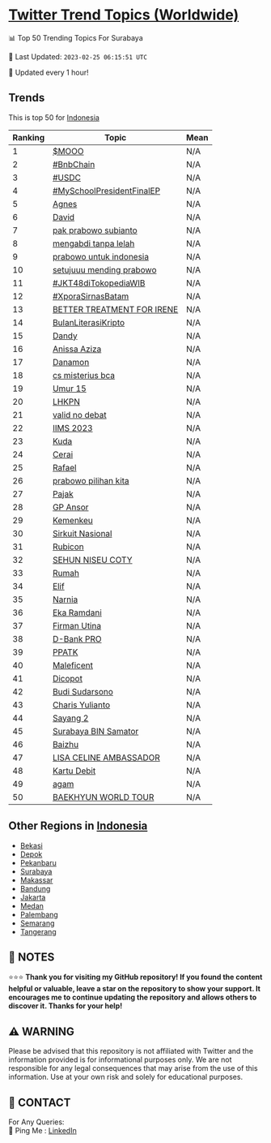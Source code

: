 [Twitter Trend Topics (Worldwide)](https://github.com/ErcinDedeoglu/Twitter-Trend-Topics)
==========


📊 Top 50 Trending Topics For Surabaya

📆 Last Updated: `2023-02-25 06:15:51 UTC`

🔧 Updated every 1 hour!


## Trends

This is top 50 for [Indonesia](</Indonesia>)

| Ranking | Topic | Mean |
| ------- | ------------ | ------------ |
| 1 | [$MOOO](http://twitter.com/search?q=%24MOOO) | N/A |
| 2 | [#BnbChain](http://twitter.com/search?q=%23BnbChain) | N/A |
| 3 | [#USDC](http://twitter.com/search?q=%23USDC) | N/A |
| 4 | [#MySchoolPresidentFinalEP](http://twitter.com/search?q=%23MySchoolPresidentFinalEP) | N/A |
| 5 | [Agnes](http://twitter.com/search?q=Agnes) | N/A |
| 6 | [David](http://twitter.com/search?q=David) | N/A |
| 7 | [pak prabowo subianto](http://twitter.com/search?q=pak+prabowo+subianto) | N/A |
| 8 | [mengabdi tanpa lelah](http://twitter.com/search?q=mengabdi+tanpa+lelah) | N/A |
| 9 | [prabowo untuk indonesia](http://twitter.com/search?q=prabowo+untuk+indonesia) | N/A |
| 10 | [setujuuu mending prabowo](http://twitter.com/search?q=setujuuu+mending+prabowo) | N/A |
| 11 | [#JKT48diTokopediaWIB](http://twitter.com/search?q=%23JKT48diTokopediaWIB) | N/A |
| 12 | [#XporaSirnasBatam](http://twitter.com/search?q=%23XporaSirnasBatam) | N/A |
| 13 | [BETTER TREATMENT FOR IRENE](http://twitter.com/search?q=BETTER+TREATMENT+FOR+IRENE) | N/A |
| 14 | [BulanLiterasiKripto](http://twitter.com/search?q=BulanLiterasiKripto) | N/A |
| 15 | [Dandy](http://twitter.com/search?q=Dandy) | N/A |
| 16 | [Anissa Aziza](http://twitter.com/search?q=Anissa+Aziza) | N/A |
| 17 | [Danamon](http://twitter.com/search?q=Danamon) | N/A |
| 18 | [cs misterius bca](http://twitter.com/search?q=cs+misterius+bca) | N/A |
| 19 | [Umur 15](http://twitter.com/search?q=Umur+15) | N/A |
| 20 | [LHKPN](http://twitter.com/search?q=LHKPN) | N/A |
| 21 | [valid no debat](http://twitter.com/search?q=valid+no+debat) | N/A |
| 22 | [IIMS 2023](http://twitter.com/search?q=IIMS+2023) | N/A |
| 23 | [Kuda](http://twitter.com/search?q=Kuda) | N/A |
| 24 | [Cerai](http://twitter.com/search?q=Cerai) | N/A |
| 25 | [Rafael](http://twitter.com/search?q=Rafael) | N/A |
| 26 | [prabowo pilihan kita](http://twitter.com/search?q=prabowo+pilihan+kita) | N/A |
| 27 | [Pajak](http://twitter.com/search?q=Pajak) | N/A |
| 28 | [GP Ansor](http://twitter.com/search?q=GP+Ansor) | N/A |
| 29 | [Kemenkeu](http://twitter.com/search?q=Kemenkeu) | N/A |
| 30 | [Sirkuit Nasional](http://twitter.com/search?q=Sirkuit+Nasional) | N/A |
| 31 | [Rubicon](http://twitter.com/search?q=Rubicon) | N/A |
| 32 | [SEHUN NISEU COTY](http://twitter.com/search?q=SEHUN+NISEU+COTY) | N/A |
| 33 | [Rumah](http://twitter.com/search?q=Rumah) | N/A |
| 34 | [Elif](http://twitter.com/search?q=Elif) | N/A |
| 35 | [Narnia](http://twitter.com/search?q=Narnia) | N/A |
| 36 | [Eka Ramdani](http://twitter.com/search?q=Eka+Ramdani) | N/A |
| 37 | [Firman Utina](http://twitter.com/search?q=Firman+Utina) | N/A |
| 38 | [D-Bank PRO](http://twitter.com/search?q=D-Bank+PRO) | N/A |
| 39 | [PPATK](http://twitter.com/search?q=PPATK) | N/A |
| 40 | [Maleficent](http://twitter.com/search?q=Maleficent) | N/A |
| 41 | [Dicopot](http://twitter.com/search?q=Dicopot) | N/A |
| 42 | [Budi Sudarsono](http://twitter.com/search?q=Budi+Sudarsono) | N/A |
| 43 | [Charis Yulianto](http://twitter.com/search?q=Charis+Yulianto) | N/A |
| 44 | [Sayang 2](http://twitter.com/search?q=Sayang+2) | N/A |
| 45 | [Surabaya BIN Samator](http://twitter.com/search?q=Surabaya+BIN+Samator) | N/A |
| 46 | [Baizhu](http://twitter.com/search?q=Baizhu) | N/A |
| 47 | [LISA CELINE AMBASSADOR](http://twitter.com/search?q=LISA+CELINE+AMBASSADOR) | N/A |
| 48 | [Kartu Debit](http://twitter.com/search?q=Kartu+Debit) | N/A |
| 49 | [agam](http://twitter.com/search?q=agam) | N/A |
| 50 | [BAEKHYUN WORLD TOUR](http://twitter.com/search?q=BAEKHYUN+WORLD+TOUR) | N/A |



## Other Regions in [Indonesia](</Indonesia>)

* [Bekasi](</Indonesia/Bekasi.md>)
* [Depok](</Indonesia/Depok.md>)
* [Pekanbaru](</Indonesia/Pekanbaru.md>)
* [Surabaya](</Indonesia/Surabaya.md>)
* [Makassar](</Indonesia/Makassar.md>)
* [Bandung](</Indonesia/Bandung.md>)
* [Jakarta](</Indonesia/Jakarta.md>)
* [Medan](</Indonesia/Medan.md>)
* [Palembang](</Indonesia/Palembang.md>)
* [Semarang](</Indonesia/Semarang.md>)
* [Tangerang](</Indonesia/Tangerang.md>)



## 📝 NOTES

⭐⭐⭐ **Thank you for visiting my GitHub repository! If you found the content helpful or valuable, leave a star on the repository to show your support. It encourages me to continue updating the repository and allows others to discover it. Thanks for your help!**


## ⚠️ WARNING

Please be advised that this repository is not affiliated with Twitter and the information provided is for informational purposes only. We are not responsible for any legal consequences that may arise from the use of this information. Use at your own risk and solely for educational purposes.


## 📨 CONTACT

 For Any Queries:  
            🏓 Ping Me : [LinkedIn](https://www.linkedin.com/in/ercindedeoglu/)
